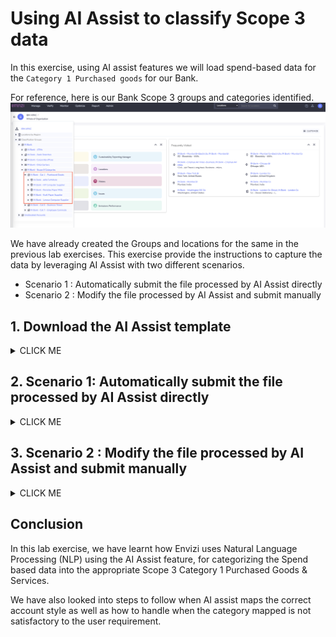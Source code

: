 # Using AI Assist to classify Scope 3 data

In this exercise, using AI assist features we will load spend-based data for the `Category 1 Purchased goods` for our Bank.

For reference, here is our Bank Scope 3 groups and categories identified.
<img src="images/Bank-Scope3-Cat1-PGS.png">

We have already created the  Groups and locations for the same in the previous lab exercises. This exercise provide the instructions to capture the data by leveraging AI Assist with two different scenarios. 
   - Scenario 1 : Automatically submit the file processed by AI Assist directly 
   - Scenario 2 : Modify the file processed by AI Assist and submit manually

## 1. Download the AI Assist template

<details><summary>CLICK ME</summary>

1. Click on `Manage` -> `Data Upload Templates`

<img src="images/AI-assist-download-templates-1.png">

2. Select the file `Account Setup and Data Load - AI Assist` , 

3. Click on `Actions` and `Download`

<img src="images/AI-assist-download-templates-2.png">

4. Open the downloaded file `Account Setup and Data Load - AI Assist.xlsx` contents.

5. Go through all the 4 sheets of the file carefully to get more insights on AI Assist feature
   - **Records to load              :** This is the main data sheet which will be processed once uploaded into the system 
   - **Guidance                     :** Provides overview of AI Assist, important notes on how to use various fields, do and don't 
   - **Supported account styles     :** Provides list Account styles supported for Scope 3 - Category 1 Purchased Goods and Services in Envizi through Eora 66 Emission factor library
   - **Template fields definitions  :** - Details on field types , mandatory or optional, etc

<img src="images/AI-assist-templates-contents.png">

</details>

## 2. Scenario 1: Automatically submit the file processed by AI Assist directly 

<details><summary>CLICK ME</summary>

### 2.1. Populate Template with Data (Optional)

1. Make a copy of the downloaded template file `Account Setup and Data Load - AI Assist.xlsx` 

2. Rename the file in the format `Account Setup and Data Load - AI Assist_xxxxx.xlsx`. Here xxxxx could be `-set1-` followed by your `Prefix-Id`. Ex: `Account Setup and Data Load - AI Assist-set1-IBM50.xlsx`

3. In above template file, fill in values for the below columns as per your requirements.
   - Organization 
   - Location
   - Account Supplier
   - Record Start YYYY-MM-DD
   - Record End YYYY-MM-DD
   - Spend in USD
   - NLP Reference 1

### 2.2 Preparing the Prepopulated Template

1. Take the sample file `07-Account Setup and Data Load - AI Assist-set1-IBM50.xlsx` from the shared Box folder.

2. The file name format should be `Account Setup and Data Load - AI Assist-xxxxx.xlsx`. Remove `07-` from the file name and replace `IBM50` with your `Prefix-Id`. 

3. Replace the `ORGANIZATION` column values with Organization name you obtained as a prerequisite.

4. To prevent naming conflicts, replace `IBM50` with your `Prefix-Id` for the `LOCATION` column.

The template content could be like this now. Obviously your `Prefix-Id` should be there before `IN Bank` in the  `LOCATION` column.

<img src="images/Scope3-cat1-set1-file.png">


### 2.3 Upload file for AI Assist Processing

1. Click on  `Manage` ->  `AI AssistFile Processing` to open the file upload screen for AI Assist. (Keep refreshing the page after few seconds)
<img src="images/AI-assist-file-process-menu.png">

2. Click on `Upload For AI Processing`
<img src="images/AI-assist-Upload-for-AI-process.png">

3. Select the template file that we created in the above step.

4. Click on `Save`.
<img src="images/AI-Assist-select-file-for-process.png">


### 2.4 Download AI Assist processed file

1. Wait for the `Al Processing Status` column to change to `Completed`

2. Click on `Actions` -> `Download Processed File` to download the AI processed file.

<img src="images/AI-assist-Download-file-action.png">


### 2.5 Observe and Update the account style

1. Open the downloaded file.
<img src="images/AI-assist-Processed-file-set1-download.png">

2. Verify the value of the column `Account Style Caption` updated by AI Assit

<img src="images/AI-assist-Processed-file-set1-contents.png">    

Observe that the `Account style caption` is mapped correctly for the `Category 1 purchased goods` activity data type based on the text provided in the `NLP Reference 1` column.

### 2.6 Upload the file Data loading

As we are satisfied with the account style mapped by AI Assist, we can proceed to load the data by submitting this file directly from AI Assist page.

1. In the `AI Assist File Processing` page ensure that the uploaded record is checked/selected.

2. Click on `ACTIONS` -> `Submit for Data Loading`

<img src="images/AI-assist-Processed-file-set1-load.png">      

The AI assist would take up the AI processed file from the server create the required `Accounts` and `Data`.

### 2.7 Verify file processing status

1. Check the status of the field `Data Loading Status` and wait till it shows `Submitted` 

2. Then click on `GO TO FILES PROCESSED`

<img src="images/AI-assist-Processed-file-set1-load-submitted.png">      

3. Verify `File Status` column as `Loaded` and no errors. 

4. Check `Records In` and `Records Out` column values. It should have the total number of records available in the uploaded excel file.

<img src="images/AI-assist-Processed-file-set1-load-processed.png">

### 2.8 Verify Account

Lets verify the Accounts created and data loaded. 

1. Navigate to `Organization Hierarchy` and goto the `Location` mentioned in the uploaded excel file.

<img src="images/AI-assist-Cat1-HP-Account-created.png">  

- You can see the accounts get created. 
- The account name could be of the format `Location_AccountStyle_AccountSupplier` and it would take 100 characters maximum.

2.  Click on the `Account` to view Account Summary page 

3. Look at `Account style` and `Records` loaded

<img src="images/AI-assist-Cat1-HP-Account-Summary.png">      

This concludes the Scenario 1 lab using the AI assist feature for deriving the relevant Account style for the spend based data of Scope 3 Category 1. 

</details>

## 3. Scenario 2 : Modify the file processed by AI Assist and submit manually
<details><summary>CLICK ME</summary>

The following exercise calls out a a scenario where the account style assigned by AI assist is not mapped to correct Scope 3 Category or data type. In such cases, users can take modify the account style according to their requirement and then upload the files manually. Lets follow the steps to replicate this scenario.

### 3.1 AI Assist File Processing

### 3.1 Upload file for AI Assist Processing

1. Take copy of the sample file `08-Account Setup and Data Load - AI Assist-set2-IBM50.xlsx` from the shared Box folder.

2. The file name format should be `Account Setup and Data Load - AI Assist_xxxxx.xlsx`. So, remove `08-` from the file name and replace `IBM50` with your `Prefix-Id`. 

3. Replace the `ORGANIZATION` column values with Organization name you obtained as a prerequisite.

4. To prevent naming conflicts, replace `IBM50` with your `Prefix-Id` for the `LOCATION` column.

The content may look like this.
<img src="images/Scope3-cat1-set2-file.png"> 

5. Navigate to Envizi UI and click on  `Manage` ->  `AI Assist File Processing`

6. Click on `Upload For AI Processing` 

<img src="images/AI-assist-Upload-for-AI-process.png">

7. Select the file updated in step-2 and `Save`

<img src="images/AI-Assist-select-file-for-process-set2.png">


### 3.2 Download AI Assisted processed File

8. Wait for the `Al Processing Status` column to change to `Completed`

9. Click on `Actions` -> `Download Processed File` to download the AI processed file.

<img src="images/AI-assist-Download-file-action-set2.png">

10. Open the `downloaded` file which is processed by AI Assit

<img src="images/AI-assist-Processed-file-set2-contents.png">

<!-- 8. Verify the value of the column `Account Style Caption` updated by AI Assit

<img src="images/AI-assist-Processed-file-set1-contents.png">     -->

### 3.3 Observe and Update the account style

11. Observe that the `Account style caption` column against each spend data.  Apart from Records/ Row 1, for the rest it is mapped correctly

For Row 1, the spend data is related to computers and laptops purchased, however AI Assist mapped to it as `S3.1 - Other real estate, general - USD or local` , which is incorrect. 

12. Update the `Account style caption` for the Row 1 to `S3.1 - Computer and electronic products - USD or local`
You can click on `Account style caption`  drop-down to chose  the correct one or can refer to sheet `Supported account styles`

<img src="images/AI-assist-Processed-file-set2-contents-updated-by-user.png">

### 3.4 Upload the file for data loading

13. As we have modified the file after AI Assist processing, we can't directly submit the file for data loading as we did in the previous exercise. Here, we need to manual provide the file to upload. 

`Manage` -> `AI Assist File Processing` -> Select the file -> click on `UPLOAD DIRECTLY TO DATA LOADING`
<img src="images/AI-assist-Processed-file-set2-load-manual.png">

### 3.5 Verify file upload status

14. Check the status of the file from AI Assist page. Observe the filed status  - `AI Processing Status` - `Not Applicable` . This is because, the file we have uploaded is already having the `Account style caption` filled. AI Assist only process the rows if the `Account style caption` is blank and the `NLP reference 1` column is filled. 
<img src="images/AI-assist-Processed-file-set2-load-status.png">

15.  Click on `GO TO FILES PROCESSED` , which shows the file status and the number of accounts created. 
<img src="images/AI-assist-Processed-file-set2-load-processed.png">

Observe the values of the fields `File Status` , `Records In`, `Records Out` and `Delivered By`

### 3.6 Verify Account Summary

16. For the locations specificed in the data loading file, verify that  the accounts are created and the records are loaded by navigating through the `Organization Hierarchy` or going to the `Manage`-> `Location` -> `Accounts` -> view each account details .

This concludes the exercise. Happy Learning !
</details>

## Conclusion

In this lab exercise, we have learnt how Envizi uses Natural Language Processing (NLP) using the AI Assist feature, for categorizing the Spend based data into the appropriate Scope 3 Category 1 Purchased Goods & Services. 

 We have also looked into steps to follow when AI assist maps the correct account style as well as how to handle when the category mapped is not satisfactory to the user requirement. 

